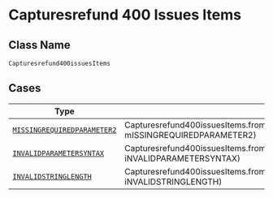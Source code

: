
# Capturesrefund 400 Issues Items

## Class Name

`Capturesrefund400issuesItems`

## Cases

| Type | Factory Method |
|  --- | --- |
| [`MISSINGREQUIREDPARAMETER2`](../../../doc/models/missingrequiredparameter2.md) | Capturesrefund400issuesItems.fromMISSINGREQUIREDPARAMETER2(MISSINGREQUIREDPARAMETER2 mISSINGREQUIREDPARAMETER2) |
| [`INVALIDPARAMETERSYNTAX`](../../../doc/models/invalidparametersyntax.md) | Capturesrefund400issuesItems.fromINVALIDPARAMETERSYNTAX(INVALIDPARAMETERSYNTAX iNVALIDPARAMETERSYNTAX) |
| [`INVALIDSTRINGLENGTH`](../../../doc/models/invalidstringlength.md) | Capturesrefund400issuesItems.fromINVALIDSTRINGLENGTH(INVALIDSTRINGLENGTH iNVALIDSTRINGLENGTH) |


